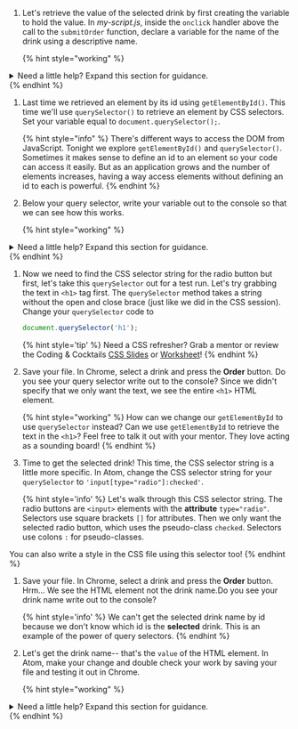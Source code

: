 1. Let's retrieve the value of the selected drink by first creating the variable to hold the value. In _my-script.js_, inside the `onclick` handler above the call to the `submitOrder` function, declare a variable for the name of the drink using a descriptive name. 

      {% hint style="working" %}
<details>
<summary>
Need a little help? Expand this section for guidance. 
</summary> 
You want to create a <code>const</code> variable named for the value it will hold, such as <code>drinkName</code>.
Your code will look like this
<pre>
<code class="lang-javascript">
const drinkName
</code>
</pre>
</details>
   {% endhint %}

1. Last time we retrieved an element by its id using `getElementById()`. This time we'll use `querySelector()` to retrieve an element by CSS selectors. Set your variable equal to `document.querySelector();`.

   {% hint style="info" %}
There's different ways to access the DOM from JavaScript. Tonight we explore `getElementById()` and `querySelector()`. Sometimes it makes sense to define an id to an element so your code can access it easily. But as an application grows and the number of elements increases, having a way access elements without defining an id to each is powerful. 
   {% endhint %}

1. Below your query selector, write your variable out to the console so that we can see how this works.

      {% hint style="working" %}
<details>
<summary>
Need a little help? Expand this section for guidance. 
</summary> 
You want to pass in your variable into <code>console.log()</code>.
Your code will look like this
<pre>
<code class="lang-javascript">
const drinkName = document.querySelector();
console.log(drinkName);
</code>
</pre>
</details>
   {% endhint %}

1. Now we need to find the CSS selector string for the radio button but first, let's take this `querySelector` out for a test run. Let's try grabbing the text in `<h1>` tag first. The `querySelector` method takes a string without the open and close brace (just like we did in the CSS session). Change your `querySelector` code to

   ```js
   document.querySelector('h1');
   ```

   {% hint style='tip' %}
Need a CSS refresher? Grab a mentor or review the Coding & Cocktails [CSS Slides](http://bit.ly/cnccssslide) or [Worksheet](http://bit.ly/cnccsswork)!
  {% endhint %}

1. Save your file. In Chrome, select a drink and press the **Order** button. Do you see your query selector write out to the console? Since we didn't specify that we only want the text, we see the entire `<h1>` HTML element.

   {% hint style="working" %}
How can we change our `getElementById` to use `querySelector` instead? Can we use `getElementById` to retrieve the text in the `<h1>`? Feel free to talk it out with your mentor. They love acting as a sounding board!
   {% endhint %}

1. Time to get the selected drink! This time, the CSS selector string is a little more specific. In Atom, change the CSS selector string for your `querySelector` to `'input[type="radio"]:checked'`.

   {% hint style='info' %}
Let's walk through this CSS selector string. The radio buttons are `<input>` elements with the **attribute** `type="radio"`. Selectors use square brackets `[]` for attributes. Then we only want the selected radio button, which uses the pseudo-class `checked`. Selectors use colons `:` for pseudo-classes.

You can also write a style in the CSS file using this selector too!
  {% endhint %}

1. Save your file. In Chrome, select a drink and press the **Order** button. Hrm... We see the HTML element not the drink name.Do you see your drink name write out to the console?

   {% hint style='info' %}
We can't get the selected drink name by id because we don't know which id is the **selected** drink. This is an example of the power of query selectors.
   {% endhint %}

1. Let's get the drink name-- that's the `value` of the HTML element. In Atom, make your change and double check your work by saving your file and testing it out in Chrome.

   {% hint style="working" %}
<details>
<summary>
Need a little help? Expand this section for guidance. 
</summary> 
You want the <code>value</code> of the <code>document.querySelector()</code>.
Your code will look like this
<pre>
<code class="lang-javascript">
const drinkName = document.querySelector('input [type="radio"]:checked').value;
console.log(drinkName);
</code>
</pre>
</details>
   {% endhint %}

